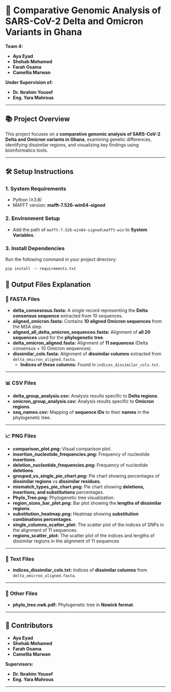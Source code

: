 # 🧬 **Comparative Genomic Analysis of SARS-CoV-2 Delta and Omicron Variants in Ghana**

**Team 4:**  
- **Aya Eyad**  
- **Shehab Mohamed**  
- **Farah Osama**  
- **Camellia Marwan**

**Under Supervision of:**  
- **Dr. Ibrahim Yousef**  
- **Eng. Yara Mahrous**

---

## 📚 **Project Overview**

This project focuses on a **comparative genomic analysis of SARS-CoV-2 Delta and Omicron variants in Ghana**, examining genetic differences, identifying dissimilar regions, and visualizing key findings using bioinformatics tools.

---

## 🛠️ **Setup Instructions**

### 1. **System Requirements**
- Python (≥3.8)  
- MAFFT version: **mafft-7.526-win64-signed**

### 2. **Environment Setup**
- Add the path of `mafft-7.526-win64-signed\mafft-win` to **System Variables**.

### 3. **Install Dependencies**
Run the following command in your project directory:
```bash
pip install -r requirements.txt
```

## 📂 **Output Files Explanation**

### 🧬 **FASTA Files**
- **delta_consesnsus.fasta:** A single record representing the **Delta consensus sequence** extracted from 10 sequences.  
- **aligned_omicron.fasta:** Contains **10 aligned Omicron sequences** from the MSA step.  
- **aligned_all_delta_omicron_sequences.fasta:** Alignment of **all 20 sequences** used for the **phylogenetic tree**.  
- **delta_omicron_aligned.fasta:** Alignment of **11 sequences** (Delta consensus + 10 Omicron sequences).  
- **dissimilar_cols.fasta:** Alignment of **dissimilar columns** extracted from `delta_omicron_aligned.fasta`.  
   - **Indices of these columns:** Found in `indices_dissimilar_cols.txt`.

---

### 📊 **CSV Files**
- **delta_group_analysis.csv:** Analysis results specific to **Delta regions**.  
- **omicron_group_analysis.csv:** Analysis results specific to **Omicron regions**.  
- **seq_names.csv:** Mapping of **sequence IDs** to their **names** in the phylogenetic tree.

---

### 📈 **PNG Files**
- **comparison_plot.png:** Visual comparison plot.  
- **insertion_nucleotide_frequencies.png:** Frequency of nucleotide **insertions**.  
- **deletion_nucleotide_frequencies.png:** Frequency of nucleotide **deletions**.  
- **grouped_vs_single_pie_chart.png:** Pie chart showing percentages of **dissimilar regions** vs **dissimilar residues**.  
- **mismatch_types_pie_chart.png:** Pie chart showing **deletions, insertions, and substitutions** percentages.  
- **Phylo_Tree.png:** Phylogenetic tree visualization.  
- **region_sizes_bar_plot.png:** Bar plot showing the **lengths of dissimilar regions**.  
- **substitution_heatmap.png:** Heatmap showing **substitution combinations percentages**.
- **single_columns_scatter_plot:** The scatter plot of the indices of SNPs in the alignment of 11 sequences.
- **regions_scatter_plot:** The scatter plot of the indices and lengths of dissimilar regions in the alignment of 11 sequences

---

### 📄 **Text Files**
- **indices_dissimilar_cols.txt:** Indices of **dissimilar columns** from `delta_omicron_aligned.fasta`.

---

### 📑 **Other Files**
- **phylo_tree.nwk.pdf:** Phylogenetic tree in **Newick format**.

---

## 🤝 **Contributors**
- **Aya Eyad**  
- **Shehab Mohamed**  
- **Farah Osama**  
- **Camellia Marwan**

**Supervisors:**  
- **Dr. Ibrahim Yousef**  
- **Eng. Yara Mahrous**

---
